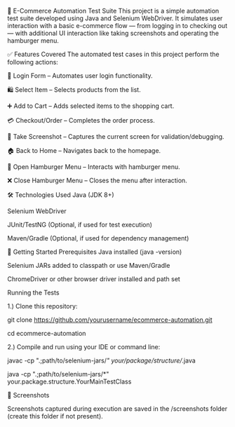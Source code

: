 🛒 E-Commerce Automation Test Suite
This project is a simple automation test suite developed using Java and Selenium WebDriver. It simulates user interaction with a basic e-commerce flow — from logging in to checking out — with additional UI interaction like taking screenshots and operating the hamburger menu.


✅ Features Covered
The automated test cases in this project perform the following actions:

🔐 Login Form – Automates user login functionality.

🛍️ Select Item – Selects products from the list.

➕ Add to Cart – Adds selected items to the shopping cart.

💳 Checkout/Order – Completes the order process.

📸 Take Screenshot – Captures the current screen for validation/debugging.

🏠 Back to Home – Navigates back to the homepage.

🍔 Open Hamburger Menu – Interacts with hamburger menu.

❌ Close Hamburger Menu – Closes the menu after interaction.




🛠️ Technologies Used
Java (JDK 8+)

Selenium WebDriver

JUnit/TestNG (Optional, if used for test execution)

Maven/Gradle (Optional, if used for dependency management)






🚀 Getting Started
Prerequisites
Java installed (java -version)

Selenium JARs added to classpath or use Maven/Gradle

ChromeDriver or other browser driver installed and path set






Running the Tests

1.) Clone this repository:


git clone https://github.com/yourusername/ecommerce-automation.git

cd ecommerce-automation

2.) Compile and run using your IDE or command line:

javac -cp ".;path/to/selenium-jars/*" your/package/structure/*.java


java -cp ".;path/to/selenium-jars/*" your.package.structure.YourMainTestClass

📸 Screenshots

Screenshots captured during execution are saved in the /screenshots folder (create this folder if not present).





